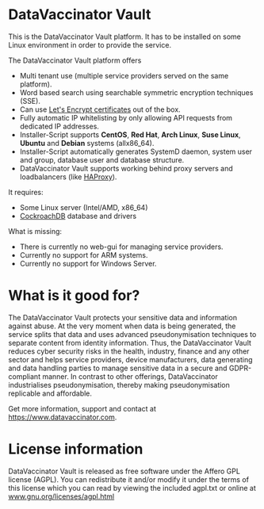 # DataVaccinator Vault
This is the DataVaccinator Vault platform. It has to be installed on some Linux environment in order to provide the service.

The DataVaccinator Vault platform offers

* Multi tenant use (multiple service providers served on the same platform).
* Word based search using searchable symmetric encryption techniques (SSE).
* Can use [Let's Encrypt certificates](https://letsencrypt.org/) out of the box.
* Fully automatic IP whitelisting by only allowing API requests from dedicated IP addresses.
* Installer-Script supports **CentOS**, **Red Hat**, **Arch Linux**, **Suse Linux**, **Ubuntu** and **Debian** systems (allx86_64).
* Installer-Script automatically generates SystemD daemon, system user and group, database user and database structure.
* DataVaccinator Vault supports working behind proxy servers and loadbalancers (like [HAProxy](http://www.haproxy.org/)).

It requires:

* Some Linux server (Intel/AMD, x86_64)
* [CockroachDB](https://www.cockroachlabs.com/product) database and drivers

What is missing:

* There is currently no web-gui for managing service providers.
* Currently no support for ARM systems.
* Currently no support for Windows Server.


# What is it good for?
The DataVaccinator Vault protects your sensitive data and information against abuse. At the very moment when data is being generated, the service splits that data and uses advanced pseudonymisation techniques to separate content from identity information. Thus, the DataVaccinator Vault reduces cyber security risks in the health, industry, finance and any other sector and helps service providers, device manufacturers, data generating and data handling parties to manage sensitive data in a secure and GDPR-compliant manner. In contrast to other offerings, DataVaccinator industrialises pseudonymisation, thereby making pseudonymisation replicable and affordable. 

Get more information, support and contact at <https://www.datavaccinator.com>.

# License information
DataVaccinator Vault is released as free software under the Affero GPL license (AGPL). You can redistribute it and/or modify it under the terms of this license which you can read by viewing the included agpl.txt or online at www.gnu.org/licenses/agpl.html